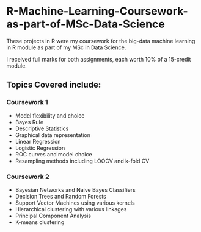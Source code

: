 # R-Machine-Learning-Coursework-as-part-of-MSc-Data-Science
These projects in R were my coursework for the big-data machine learning in R module as part of my MSc in Data Science. 

I received full marks for both assignments, each worth 10% of a 15-credit module.

## Topics Covered include:

### Coursework 1
* Model flexibility and choice
* Bayes Rule
* Descriptive Statistics
* Graphical data representation
* Linear Regression
* Logistic Regression
* ROC curves and model choice
* Resampling methods including LOOCV and k-fold CV

### Coursework 2
* Bayesian Networks and Naive Bayes Classifiers
* Decision Trees and Random Forests
* Support Vector Machines using various kernels
* Hierarchical clustering with various linkages
* Principal Component Analysis
* K-means clustering
